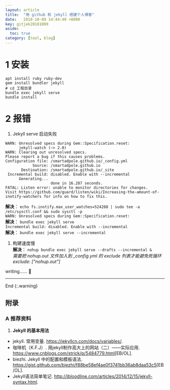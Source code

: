 ```yaml
---
layout: article
title:  "用 github 和 jekyll 搭建个人博客"
date:   2018-10-09 14:44:40 +0800
key: gitjek20181009
aside:
  toc: true
category: [tool, blog]
---
```



# 1 安装
```
apt install ruby ruby-dev
gem install bundler jekyll
# cd 工程目录
bundle exec jekyll serve
bundle install
```


# 2 报错
1. Jekyll serve 启动失败  

<!--more-->

```
WARN: Unresolved specs during Gem::Specification.reset:
      jekyll-watch (~> 2.0)
WARN: Clearing out unresolved specs.
Please report a bug if this causes problems.
Configuration file: /smartadpole.github.io/_config.yml
            Source: /smartadpole.github.io
       Destination: /smartadpole.github.io/_site
 Incremental build: disabled. Enable with --incremental
      Generating...
                    done in 16.287 seconds.
FATAL: Listen error: unable to monitor directories for changes.
Visit https://github.com/guard/listen/wiki/Increasing-the-amount-of-inotify-watchers for info on how to fix this.
```
**解决**：  `echo fs.inotify.max_user_watches=524288 | sudo tee -a /etc/sysctl.conf && sudo sysctl -p`   
`WARN: Unresolved specs during Gem::Specification.reset:`   
**解决**：  `bundle exec jekyll serve`     
`Incremental build: disabled. Enable with --incremental`     
**解决**：  `bundle exec jekyll serve --incremental`      

1. 构建速度慢   
**解决**：  `nohup bundle exec jekyll serve --drafts --incremental &`      
*需要把 nohup.out 文件加入到 _config.yml 的 exclude 列表才能避免死循环 exclude: ["nohup.out"]*        


writing…… :ghost:




-------------------  
 End
{:.warning}  



## 附录
### A  推荐资料
1. **Jekyll 的基本用法**  
- jekyll. 常用变量. <https://jekyllcn.com/docs/variables/>.  
-  咖啡机（K.F.J）. 用jekyll制作高大上的网站（二）——实际应用. <https://www.cnblogs.com/strick/p/5484779.html>[EB/OL].    
- biezhi. Jekyll 中的配置和模板语法. <https://gist.github.com/biezhi/f88be58ef4ae0f3741bb36ab8daa53c5>[EB/OL].  
- Jekyll语法简单笔记. <http://ibloodline.com/articles/2014/12/15/jekyll-syntax.html>.  
